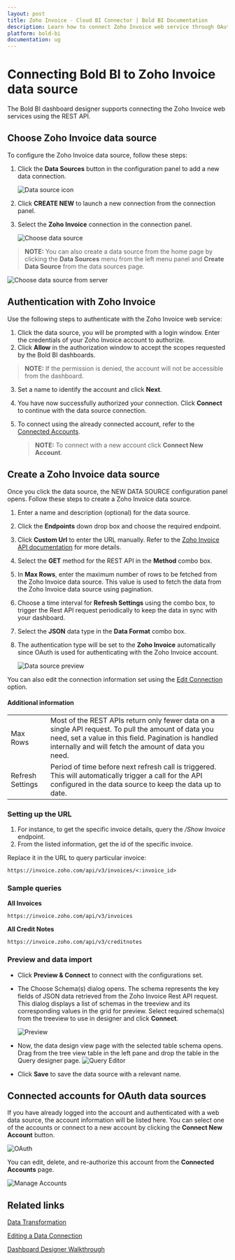 ```yaml
---
layout: post
title: Zoho Invoice - Cloud BI Connector | Bold BI Documentation
description: Learn how to connect Zoho Invoice web service through OAuth-based authentication with cloud-hosted Bold BI and create data source.
platform: bold-bi
documentation: ug
---
```


# Connecting Bold BI to Zoho Invoice data source
The Bold BI dashboard designer supports connecting the Zoho Invoice web services using the REST API. 

## Choose Zoho Invoice data source
To configure the Zoho Invoice data source, follow these steps:
1. Click the **Data Sources** button in the configuration panel to add a new data connection.

   ![Data source icon](/static/assets/cloud/working-with-datasource/data-connectors/images/common/DataSourcesIcon.png)

2. Click **CREATE NEW** to launch a new connection from the connection panel.
3. Select the **Zoho Invoice** connection in the connection panel.

   ![Choose data source](/static/assets/cloud/working-with-datasource/data-connectors/images/Zohoinvoice/ChooseDS.png)

> **NOTE:**  You can also create a data source from the home page by clicking the **Data Sources** menu from the left menu panel and **Create Data Source** from the data sources page.

   ![Choose data source from server](/static/assets/cloud/working-with-datasource/data-connectors/images/Zohoinvoice/ChooseDS_Server.png)
   
## Authentication with Zoho Invoice
Use the following steps to authenticate with the Zoho Invoice web service:

1. Click the data source, you will be prompted with a login window. Enter the credentials of your Zoho Invoice account to authorize.
2. Click **Allow** in the authorization window to accept the scopes requested by the Bold BI dashboards. 
> **NOTE:**  If the permission is denied, the account will not be accessible from the dashboard.
3. Set a name to identify the account and click **Next**. 
4. You have now successfully authorized your connection. Click **Connect** to continue with the data source connection.
5. To connect using the already connected account, refer to the [Connected Accounts](/cloud-bi/working-with-data-source/data-connectors/zoho-invoice/#connected-accounts-for-oauth-data-sources).

     > **NOTE:**  To connect with a new account click **Connect New Account**.

## Create a Zoho Invoice data source
Once you click the data source, the NEW DATA SOURCE configuration panel opens. Follow these steps to create a Zoho Invoice data source.
1. Enter a name and description (optional) for the data source.
2. Click the **Endpoints** down drop box and choose the required endpoint.
3. Click **Custom Url** to enter the URL manually. Refer to the [Zoho Invoice API documentation](https://www.zoho.com/invoice/api/v3/#introduction) for more details.
4. Select the **GET** method for the REST API in the **Method** combo box.
5. In **Max Rows**, enter the maximum number of rows to be fetched from the Zoho Invoice data source. This value is used to fetch the data from the Zoho Invoice data source using pagination.
6. Choose a time interval for **Refresh Settings** using the combo box, to trigger the Rest API request periodically to keep the data in sync with your dashboard.  
7. Select the **JSON** data type in the **Data Format** combo box.
8. The authentication type will be set to the **Zoho Invoice** automatically since OAuth is used for authenticating with the Zoho Invoice account.

    ![Data source preview](/static/assets/cloud/working-with-datasource/data-connectors/images/Zohoinvoice/DataSourcesView.png)

You can also edit the connection information set using the [Edit Connection](/cloud-bi/working-with-data-source/editing-a-data-connection/) option.


#### Additional information
<table width="600">
<tr>
<td>
Max Rows
</td>
<td>
Most of the REST APIs return only fewer data on a single API request. To pull the amount of data you need, set a value in this field.  
Pagination is handled internally and will fetch the amount of data you need.
</td>
</tr>
<tr>
<td>
Refresh Settings
</td>
<td>
Period of time before next refresh call is triggered. This will automatically trigger a call for the API configured in the data source to keep the data up to date.
</td>
</tr>
</table>

### Setting up the URL

1. For instance, to get the specific invoice details, query the <i>/Show Invoice</i> endpoint.
2. From the listed information, get the id of the specific invoice.

Replace it in the URL to query particular invoice:

`https://invoice.zoho.com/api/v3/invoices/<:invoice_id>`

### Sample queries

**All Invoices**

`https://invoice.zoho.com/api/v3/invoices`

**All Credit Notes**

`https://invoice.zoho.com/api/v3/creditnotes`


### Preview and data import
* Click **Preview & Connect** to connect with the configurations set.
* The Choose Schema(s) dialog opens. The schema represents the key fields of JSON data retrieved from the Zoho Invoice Rest API request. This dialog displays a list of schemas in the treeview and its corresponding values in the grid for preview. Select required schema(s) from the treeview to use in designer and click **Connect**.

   ![Preview](/static/assets/cloud/working-with-datasource/data-connectors/images/common/Preview.png)

* Now, the data design view page with the selected table schema opens. Drag from the tree view table in the left pane and drop the table in the Query designer page.
   ![Query Editor](/static/assets/cloud/working-with-datasource/data-connectors/images/common/QueryEditor.png)

* Click **Save** to save the data source with a relevant name.

## Connected accounts for OAuth data sources
If you have already logged into the account and authenticated with a web data source, the account information will be listed here. You can select one of the accounts or connect to a new account by clicking the **Connect New Account** button.

   ![OAuth](/static/assets/cloud/working-with-datasource/data-connectors/images/Zohoinvoice/OAuthDS.png)

You can edit, delete, and re-authorize this account from the **Connected Accounts** page.

   ![Manage Accounts](/static/assets/cloud/working-with-datasource/data-connectors/images/Zohoinvoice/ManageDS.png)

## Related links
[Data Transformation](/cloud-bi/working-with-data-source/transforming-data/joining-table/)

[Editing a Data Connection](/cloud-bi/working-with-data-source/editing-a-data-connection/)   

[Dashboard Designer Walkthrough](/cloud-bi/getting-started/bold-bi-walk-through/)